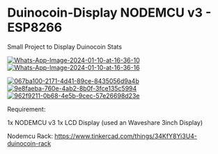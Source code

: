 # Duinocoin-Display NODEMCU v3 - ESP8266
Small Project to Display Duinocoin Stats

<a href="https://ibb.co/CQrsJdz"><img src="https://i.ibb.co/m4xFvsG/Whats-App-Image-2024-01-10-at-16-36-10.jpg" alt="Whats-App-Image-2024-01-10-at-16-36-10" border="0"></a>
<a href="https://ibb.co/GJSWSBL"><img src="https://i.ibb.co/1nWrWh5/Whats-App-Image-2024-01-10-at-16-36-16.jpg" alt="Whats-App-Image-2024-01-10-at-16-36-16" border="0"></a>

<a href="https://imgbb.com/"><img src="https://i.ibb.co/C0nsNZw/067ba100-2171-4d41-89ce-8435056d9a4b.jpg" alt="067ba100-2171-4d41-89ce-8435056d9a4b" border="0"></a>
<a href="https://imgbb.com/"><img src="https://i.ibb.co/NmNDQ25/9e8faeba-760e-4ab2-8b0f-3fce135c5994.jpg" alt="9e8faeba-760e-4ab2-8b0f-3fce135c5994" border="0"></a>
<a href="https://imgbb.com/"><img src="https://i.ibb.co/Js5S3gR/962f9211-0b68-4e5b-9cec-57e26698d23e.jpg" alt="962f9211-0b68-4e5b-9cec-57e26698d23e" border="0"></a>

Requirement:

1x NODEMCU v3
1x LCD Display (used an Waveshare 3inch Display)


Nodemcu Rack: https://www.tinkercad.com/things/34KfY8Yi3U4-duinocoin-rack
